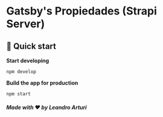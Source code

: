 # Gatsby's Propiedades (Strapi Server)

## 🚀 Quick start

**Start developing**

```shell
npm develop
```

**Build the app for production**

```shell
npm start
```

##### Made with ❤️ by Leandro Arturi

